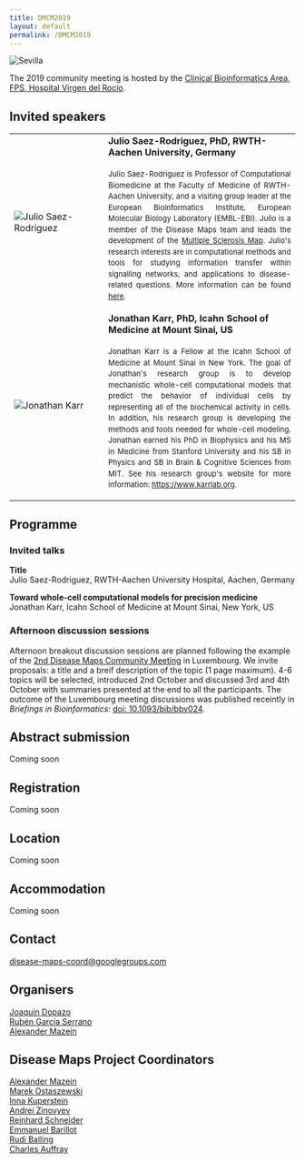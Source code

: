 ```yaml
---
title: DMCM2019
layout: default
permalink: /DMCM2019
---
```


<img src="../images/places/Sevilla24.jpg" alt="Sevilla"/>

The 2019 community meeting is hosted by the <a href="http://www.clinbioinfosspa.es/">Clinical Bioinformatics Area, FPS, Hospital Virgen del Rocio</a>.

## Invited speakers

<table>
<tr>
<td style="width: 150px;"><img src="../images/teamhq/JulioSaezRodriguez.jpg" alt="Julio Saez-Rodriguez" /></td>
<td><strong>Julio Saez-Rodriguez, PhD, RWTH-Aachen University, Germany</strong><p style="line-height:150%; font-size:13px; padding-top:6px; text-align:justify">Julio Saez-Rodriguez is Professor of Computational Biomedicine at the Faculty of Medicine of RWTH-Aachen University, and a visiting group leader at the European Bioinformatics Institute, European Molecular Biology Laboratory (EMBL-EBI). Julio is a member of the Disease Maps team and leads the development of the <a href="http://disease-maps.org/multiplesclerosis" target="_blank">Multiple Sclerosis Map</a>. Julio's research interests are in computational methods and tools for studying information transfer within signalling networks, and applications to disease-related questions. More information can be found <a href="https://www.ebi.ac.uk/research/saez-rodriguez" target="_blank">here</a>.</p></td>
</tr>
<tr>
<td style="width: 150px;"><img src="../images/teamhq/JonathanKarr.jpg" alt="Jonathan Karr" /></td>
<td><strong>Jonathan Karr, PhD, Icahn School of Medicine at Mount Sinai, US</strong><p style="line-height:150%; font-size:13px; padding-top:6px; text-align:justify">Jonathan Karr is a Fellow at the Icahn School of Medicine at Mount Sinai in New York. The goal of Jonathan's research group is to develop mechanistic whole-cell computational models that predict the behavior of individual cells by representing all of the biochemical activity in cells. In addition, his research group is developing the methods and tools needed for whole-cell modeling. Jonathan earned his PhD in Biophysics and his MS in Medicine from Stanford University and his SB in Physics and SB in Brain & Cognitive Sciences from MIT. See his research group's website for more information: <a href="https://www.karrlab.org" target="_blank">https://www.karrlab.org</a>.</p></td>
</tr>
</table>

## Programme

### Invited talks

**Title**  
Julio Saez-Rodriguez, RWTH-Aachen University Hospital, Aachen, Germany

**Toward whole-cell computational models for precision medicine**  
Jonathan Karr, Icahn School of Medicine at Mount Sinai, New York, US

### Afternoon discussion sessions

Afternoon breakout discussion sessions are planned following the example of the [2nd Disease Maps Community Meeting](http://disease-maps.org/DMCM2017_2nd) in Luxembourg. We invite proposals: a title and a breif description of the topic (1 page maximum). 4-6 topics will be selected, introduced 2nd October and discussed 3rd and 4th October with summaries presented at the end to all the participants. The outcome of the Luxembourg meeting discussions was published receintly in *Briefings in Bioinformatics*: [doi: 10.1093/bib/bby024](https://doi.org/10.1093/bib/bby024).

## Abstract submission

Coming soon

## Registration

Coming soon  

## Location

Coming soon

## Accommodation

Coming soon

## Contact

<p><a href="mailto:disease-maps-coord@googlegroups.com ">disease-maps-coord@googlegroups.com</a></p>

## Organisers
 
<p><a href="mailto:joaquin.dopazo@juntadeandalucia.es">Joaquin Dopazo</a>
<br /><a href="mailto:ruben.garcia.serrano@juntadeandalucia.es">Rubén García Serrano</a>
<br /><a href="mailto:a.mazein@gmail.com">Alexander Mazein</a>
</p>

## Disease Maps Project Coordinators

<p><a href="mailto:a.mazein@gmail.com">Alexander Mazein</a>
<br /><a href="mailto:marek.ostaszewski@uni.lu">Marek Ostaszewski</a>
<br /><a href="mailto:inna.kuperstein@curie.fr ">Inna Kuperstein</a>
<br /><a href="mailto:andrei.zinovyev@curie.fr ">Andrei Zinovyev</a>
<br /><a href="mailto:reinhard.schneider@uni.lu">Reinhard Schneider</a>
<br /><a href="mailto:emmanuel.barillot@curie.fr ">Emmanuel Barillot</a>
<br /><a href="mailto:rudi.balling@uni.lu">Rudi Balling</a>
<br /><a href="mailto:cauffray@eisbm.org">Charles Auffray</a>
</p>
